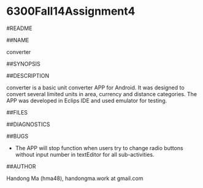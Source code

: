 6300Fall14Assignment4
=====================
#README

##NAME


converter

##SYNOPSIS

##DESCRIPTION


converter is a basic unit converter APP for Android. It was designed to convert several limited units in area, currency and distance categories. The APP was developed in Eclips IDE and used emulator for testing.

##FILES

##DIAGNOSTICS

##BUGS


* The APP will stop function when users try to change radio buttons without input number in textEditor for all sub-activities.

##AUTHOR


Handong Ma (hma48), handongma.work at gmail.com
